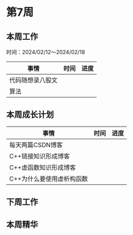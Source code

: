 # 第7周

## 本周工作

时间：2024/02/12～2024/02/18

| 事情             | 时间 | 进度 |
| ---------------- | ---- | ---- |
| 代码随想录八股文 |      |      |
| 算法             |      |      |

## 本周成长计划

| 事情                      | 时间 | 进度 |
| ------------------------- | ---- | ---- |
| 每天两篇CSDN博客          |      |      |
| C++链接知识形成博客       |      |      |
| C++虚函数知识形成博客     |      |      |
| C++为什么要使用虚析构函数 |      |      |

## 下周工作

## 本周精华

